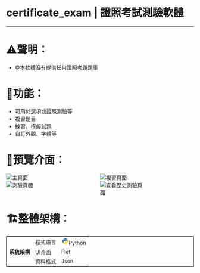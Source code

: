 # certificate_exam | 證照考試測驗軟體
---
# ⚠️聲明：
  - ©️本軟體沒有提供任何證照考題題庫
  
# 🧭功能：
  - 可用於選項或證照測驗等
  - 複習題目
  - 練習、模擬試題
  - 自訂外觀、字體等
  
# 🔎預覽介面：
  <div style="display: grid; grid-template-columns: 1fr 1fr;">
    <img alt="主頁面" title="主頁面" src="https://github.com/RayLonscholar/certificate_exam/assets/89000042/72f82bda-785c-48c8-a8a4-10fe393face1" style="width: 49%; height: auto;" />
    <img alt="複習頁面" title="複習頁面" src="https://github.com/RayLonscholar/certificate_exam/assets/89000042/1bb1f46e-4032-430b-b3bf-01cb23be7e9a" style="width: 49%; height: auto;" />
    <img alt="測驗頁面" title="測驗頁面" src="https://github.com/RayLonscholar/certificate_exam/assets/89000042/9d72a35c-4e54-4007-b87f-8a770981a041" style="width: 49%; height: auto;" />
    <img alt="查看歷史測驗頁面" title="查看歷史測驗頁面" src="https://github.com/RayLonscholar/certificate_exam/assets/89000042/58aaca2b-e8a9-4f53-ba6e-5bbdbc1e373f" style="width: 49%; height: auto;" />
  </div>

# 🏗️整體架構：
  <table style = "border: 1px solid black;">
    <tr>
      <th rowspan = 3>系統架構</th>
      <td>程式語言</td>
      <td><img src = "https://raw.githubusercontent.com/devicons/devicon/master/icons/python/python-original.svg" alt = "python" width = "20" height = "20">Python</td>
    </tr>
    <tr>
      <td>UI介面</td>
      <td>Flet</td>
    </tr>
    <tr>
      <td>資料格式</td>
      <td>Json</td>
    </tr>
  </table>

